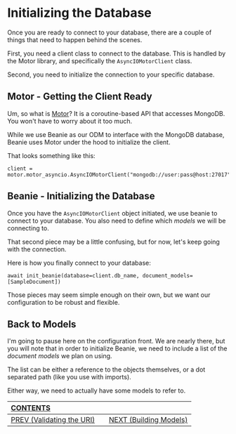 # Initializing the Database

Once you are ready to connect to your database, there are a couple of things that need to happen behind the scenes.

First, you need a client class to connect to the database. This is handled by the Motor library, and specifically the `AsyncIOMotorClient` class.

Second, you need to initialize the connection to your specific database.

## Motor - Getting the Client Ready

Um, so what is [Motor](https://motor.readthedocs.io/en/stable/)? It is a coroutine-based API that accesses MongoDB. You won't have to worry about it too much.

While we use Beanie as our ODM to interface with the MongoDB database, Beanie uses Motor under the hood to initialize the client.

That looks something like this:

    client = motor.motor_asyncio.AsyncIOMotorClient("mongodb://user:pass@host:27017")


## Beanie - Initializing the Database

Once you have the `AsyncIOMotorClient` object initiated, we use beanie to connect to your database. You also need to define which _models_ we will be connecting to. 

That second piece may be a little confusing, but for now, let's keep going with the connection.

Here is how you finally connect to your database:

    await init_beanie(database=client.db_name, document_models=[SampleDocument])

Those pieces may seem simple enough on their own, but we want our configuration to be robust and flexible.

## Back to Models

I'm going to pause here on the configuration front. We are nearly there, but you will note that in order to initialize Beanie, we need to include a list of the _document models_ we plan on using.

The list can be either a reference to the objects themselves, or a dot separated path (like you use with imports).

Either way, we need to actually have some models to refer to.

| [CONTENTS](../00_Introduction/01_Table_of_Contents.md)  | | |
|:---|:---:|---:|
|  [PREV (Validating the URI)](3.4_Validating_The_URI.md) || [NEXT (Building Models)](3.6_Building_Models.md)   |